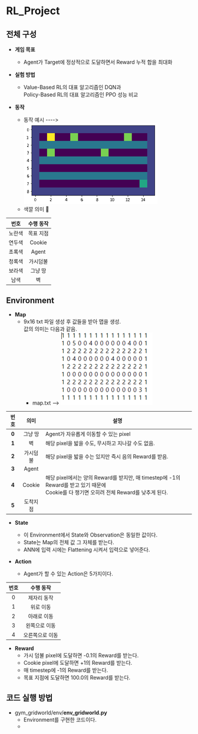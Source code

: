 <!-- 스페이스 바 두 번 치면 한 줄 통째로 공백 생성 -->
# RL_Project

## 전체 구성
- **게임 목표**
  - Agent가 Target에 정상적으로 도달하면서 Reward 누적 합을 최대화<br/>

- **실험 방법**
  - Value-Based RL의 대표 알고리즘인 DQN과<br/>Policy-Based RL의 대표 알고리즘인 PPO 성능 비교
    
- **동작**
  - 동작 예시 ----> ![poster](./anim.gif) <br/>
  - 색깔 의미 🔽 <br/>
    
| **번호**          | **수행 동작** | 
| :------------:    | :-----------: |
| 노란색             | 목표 지점     |   
| 연두색             | Cookie       |            
| 초록색             | Agent        |              
| 청록색             | 가시덤불      |    
| 보라색             | 그냥 땅       |  
| 남색               | 벽            |  

  
 
## Environment
- **Map**
  - 9x16 txt 파일 생성 후 값들을 받아 맵을 생성.<br/>값의 의미는 다음과 같음.<br/>
    - map.txt --> ![poster](./916.PNG)
      
| **번호** | **의미** | **설명**                                                                                                                              |
|:--------:|:--------:|--------------------------------------------------------------------------------------------------------                               |
| **0**    | 그냥 땅   | Agent가 자유롭게 이동할 수 있는 pixel                                                                                                   |
| **1**    | 벽        | 해당 pixel을 밟을 수도, 무시하고 지나갈 수도 없음.                                                                                       |
| **2**    | 가시덤불  | 해당 pixel을 밟을 수는 있지만 즉시 음의 Reward를 받음.                                                                                   |
| **3**    | Agent    |                                                                                                                                       |
| **4**    | Cookie   | 해당 pixel에서는 양의 Reward를 받지만, 매 timestep에 -1의 Reward를 받고 있기 때문에<br/>Cookie를 다 챙기면 오히려 전체 Reward를 낮추게 된다. |
| **5**    | 도착지점  |                                                                                                                                       |


- **State**
  - 이 Environment에서 State와 Observation은 동일한 값이다.<br/>
  - State는 Map의 전체 값 그 자체를 받는다.<br/>
  - ANN에 입력 시에는 Flattening 시켜서 입력으로 넣어준다.<br/>

- **Action**
  - Agent가 할 수 있는 Action은 5가지이다.<br/>

| **번호**          | **수행 동작** | 
| :------------:    | :-----------: |
| 0                 | 제자리 동작    |   
| 1                 | 위로 이동      |            
| 2                 | 아래로 이동    |              
| 3                 | 왼쪽으로 이동  |    
| 4                 | 오른쪽으로 이동|             


- **Reward**
  - 가시 덤불 pixel에 도달하면 -0.1의 Reward를 받는다.<br/>
  - Cookie pixel에 도달하면 +1의 Reward를 받는다.<br/>
  - 매 timestep에 -1의 Reward를 받는다.<br/>
  - 목표 지점에 도달하면 100.0의 Reward를 받는다.



## 코드 실행 방법
- gym_gridworld/env/**env_gridworld.py**
  - Environment를 구현한 코드이다.
  - 

